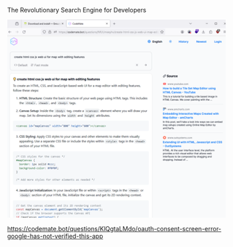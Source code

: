 
The Revolutionary Search Engine for Developers

![](../_asset/2024-02-24_codemate_image_1.png)

https://codemate.bot/questions/KlQgtaLMdo/oauth-consent-screen-error-google-has-not-verified-this-app